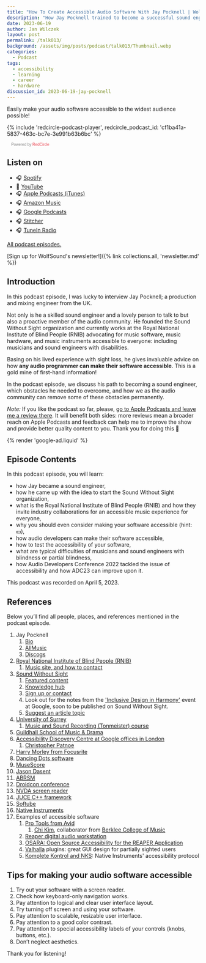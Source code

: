 ```yaml
---
title: "How To Create Accessible Audio Software With Jay Pocknell | WolfTalk #013"
description: "How Jay Pocknell trained to become a successful sound engineer despite a sight impairment and how he founded Sound Without Sight to make music performance and engineering accessible to everyone."
date: 2023-06-19
author: Jan Wilczek
layout: post
permalink: /talk013/
background: /assets/img/posts/podcast/talk013/Thumbnail.webp
categories:
  - Podcast
tags:
  - accessibility
  - learning
  - career
  - hardware
discussion_id: 2023-06-19-jay-pocknell
---
```

Easily make your audio software accessible to the widest audience possible!

{% include 'redcircle-podcast-player', redcircle_podcast_id: 'cf1ba41a-5837-463c-bc7e-3e991b63b6bc' %}
 <style> .redcircle-link:link { color: #ea404d; text-decoration: none; } .redcircle-link:hover { color: #ea404d; } .redcircle-link:active { color: #ea404d; } .redcircle-link:visited { color: #ea404d; } </style>
<p style="margin-top:3px;margin-left:11px;font-family: sans-serif;font-size: 10px; color: gray;">Powered by <a class="redcircle-link" href="https://redcircle.com?utm_source=rc_embedded_player&utm_medium=web&utm_campaign=embedded_v1">RedCircle</a></p>

## Listen on

* 🎧 [Spotify](https://open.spotify.com/episode/3i9ftXnSBoA4LBY3Euzpd3?si=ecf61583cb6548b2)
* 🎥 [YouTube](https://youtu.be/m2W-p4LY5Yg)
* 🎧 [Apple Podcasts (iTunes)](https://podcasts.apple.com/us/podcast/how-to-create-accessible-audio-software-with-jay/id1595913701?i=1000617609734)
* 🎧 [Amazon Music](https://music.amazon.com/podcasts/b42682b5-61ba-4a6f-8b11-aed42b07ef9f/episodes/cd834b11-5859-4bcf-98ab-8f72a8190dda/how-to-create-accessible-audio-software-with-jay-pocknell-wolftalk-013)
* 🎧 [Google Podcasts](https://podcasts.google.com/feed/aHR0cHM6Ly9mZWVkcy5yZWRjaXJjbGUuY29tL2JmNDBhMWQyLTdlNDEtNGRkYi04YzNhLWVkODIzOTQ3MjNiYQ/episode/MzdhYWY5NjUtNWZiOS00MWFkLThmZGYtM2VkODQ2ZjZmMTcx?sa=X&ved=0CAUQkfYCahcKEwj4wvnai9D_AhUAAAAAHQAAAAAQAQ)
* 🎧 [Stitcher](https://listen.stitcher.com/yvap/?af_dp=stitcher://episode/304582337&af_web_dp=https://www.stitcher.com/episode/304582337&deep_link_value=stitcher://episode/304582337)
* 🎧 [TuneIn Radio](http://tun.in/tucJie)

[All podcast episodes.](/podcast)

[Sign up for WolfSound's newsletter!]({% link collections.all, 'newsletter.md' %})

## Introduction

In this podcast episode, I was lucky to interview Jay Pocknell; a production and mixing engineer from the UK.

Not only is he a skilled sound engineer and a lovely person to talk to but also a proactive member of the audio community. He founded the Sound Without Sight organization and currently works at the Royal National Institute of Blind People (RNIB) advocating for music software, music hardware, and music instruments accessible to everyone: including musicians and sound engineers with disabilities.

Basing on his lived experience with sight loss, he gives invaluable advice on how **any audio programmer can make their software accessible**. This is a gold mine of first-hand information!

In the podcast episode, we discuss his path to becoming a sound engineer, which obstacles he needed to overcome, and how we as the audio community can remove some of these obstacles permanently.

*Note:* If you like the podcast so far, please, [go to Apple Podcasts and leave me a review there](https://podcasts.apple.com/us/podcast/wolftalk-podcast-about-audio-programming-people-careers/id1595913701). It will benefit both sides: more reviews mean a broader reach on Apple Podcasts and feedback can help me to improve the show and provide better quality content to you. Thank you for doing this 🙏

{% render 'google-ad.liquid' %}

## Episode Contents

In this podcast episode, you will learn:

- how Jay became a sound engineer,
- how he came up with the idea to start the Sound Without Sight organization,
- what is the Royal National Institute of Blind People (RNIB) and how they invite industry collaborations for an accessible music experience for everyone,
- why you should even consider making your software accessible (hint: 💵),
- how audio developers can make their software accessible,
- how to test the accessibility of your software,
- what are typical difficulties of musicians and sound engineers with blindness or partial blindness,
- how Audio Developers Conference 2022 tackled the issue of accessibility and how ADC23 can improve upon it.

This podcast was recorded on April 5, 2023.

## References

Below you’ll find all people, places, and references mentioned in the podcast episode.

1. Jay Pocknell
    1. [Bio](https://soundwithoutsight.org/team/jay-pocknell/)
    2. [AllMusic](https://www.allmusic.com/artist/jay-pocknell-mn0003602484)
    3. [Discogs](https://www.discogs.com/artist/6490658-Jay-Pocknell)
2. [Royal National Institute of Blind People (RNIB)](https://www.rnib.org.uk/)
    1. [Music site, and how to contact](https://rnib.org.uk/music) 
3. [Sound Without Sight](https://soundwithoutsight.org/)
    1. [Featured content](https://soundwithoutsight.org/news-and-features/)
    2. [Knowledge hub](https://soundwithoutsight.org/knowledge-hub/hub-index/)
    3. [Sign up or contact](https://soundwithoutsight.org/contact/)
    4. Look out for the notes from the ['Inclusive Design in Harmony'](https://www.mia.org.uk/2023/04/event-inclusive-design-in-harmony/) event at Google, soon to be published on Sound Without Sight.
    5. [Suggest an article topic](https://soundwithoutsight.org/sound-without-sight-update-your-ideas-wanted/)
4. [University of Surrey](https://www.surrey.ac.uk/)
    1. [Music and Sound Recording (Tonmeister) course](https://www.surrey.ac.uk/undergraduate/music-and-sound-recording-tonmeister)
5. [Guildhall School of Music & Drama](https://www.gsmd.ac.uk/)
6. [Accessibility Discovery Centre at Google offices in London](https://blog.google/around-the-globe/google-europe/united-kingdom/the-accessibility-discovery-centre-is-open-for-collaboration/)
    1. [Christopher Patnoe](https://uk.linkedin.com/in/patnoe)
7. [Harry Morley from Focusrite](https://www.linkedin.com/in/harry-morley/?originalSubdomain=uk)
8. [Dancing Dots software](https://www.dancingdots.com/main/index.htm)
9. [MuseScore](https://musescore.org/)
10. [Jason Dasent](https://www.jasondasentinstudio.com/)
11. [ABRSM](https://www.abrsm.org/)
12. [Droidcon conference](https://www.droidcon.com/)
13. [NVDA screen reader](https://www.nvaccess.org/)
14. [JUCE C++ framework](https://juce.com/)
15. [Softube](https://www.softube.com/)
16. [Native Instruments](https://www.native-instruments.com/en/)
17. Examples of accessible software
    1. [Pro Tools from Avid](https://www.avid.com/pro-tools)
        1. [Chi Kim](https://www.linkedin.com/in/chi-kim-65221725/), collaborator from [Berklee College of Music](https://www.berklee.edu)
    2. [Reaper digital audio workstation](https://www.reaper.fm/)
    3. [OSARA: Open Source Accessibility for the REAPER Application](https://osara.reaperaccessibility.com/)
    4. [Valhalla](https://valhalladsp.com) plugins: great GUI design for partially sighted users
    5. [Komplete Kontrol and NKS](https://www.native-instruments.com/en/specials/ni-accessibility-helper/): Native Instruments' accessibility protocol

## Tips for making your audio software accessible

1. Try out your software with a screen reader.
2. Check how keyboard-only navigation works.
3. Pay attention to logical and clear user interface layout.
4. Try turning off screen and using your software.
5. Pay attention to scalable, resizable user interface.
6. Pay attention to a good color contrast.
7. Pay attention to special accessibility labels of your controls (knobs, buttons, etc.).
8. Don’t neglect aesthetics.

Thank you for listening!

